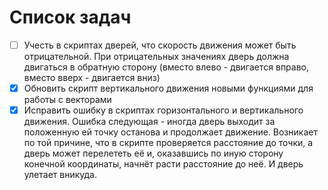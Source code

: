 # Список задач
- [ ] Учесть в скриптах дверей, что скорость движения может быть отрицательной. При отрицательных значениях дверь должна двигаться в обратную сторону (вместо влево - двигается вправо, вместо вверх - двигается вниз)
- [x] Обновить скрипт вертикального движения новыми функциями для работы с векторами
- [x] Исправить ошибку в скриптах горизонтального и вертикального движения. Ошибка следующая - иногда дверь выходит за положенную ей точку останова и продолжает движение. Возникает по той причине, что в скрипте проверяется расстояние до точки, а дверь может перелететь её и, оказавшись по иную сторону конечной координаты, начнёт расти расстояние до неё. И дверь улетает вникуда.

